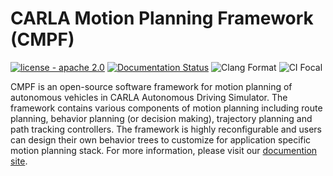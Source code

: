 CARLA Motion Planning Framework (CMPF)
=====
[![license - apache 2.0](https://img.shields.io/:license-Apache%202.0-blue.svg)](https://opensource.org/licenses/Apache-2.0)
[![Documentation Status](https://readthedocs.org/projects/cmpf/badge/?version=latest)](https://cmpf.readthedocs.io/en/latest/?badge=latest)
![Clang Format](https://github.com/mlsdpk/cmpf/actions/workflows/clang_format.yml/badge.svg)
![CI Focal](https://github.com/mlsdpk/cmpf/actions/workflows/ci_focal.yml/badge.svg)

CMPF is an open-source software framework for motion planning of autonomous vehicles in CARLA Autonomous Driving Simulator. The framework contains various components of motion planning including route planning, behavior planning (or decision making), trajectory planning and path tracking controllers. The framework is highly reconfigurable and users can design their own behavior trees to customize for application specific motion planning stack. For more information, please visit our [documention site](https://cmpf.readthedocs.io/).
